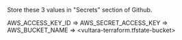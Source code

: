 Store these 3 values in "Secrets" section of Github.

AWS_ACCESS_KEY_ID => <Enter Access Key ID value>
AWS_SECRET_ACCESS_KEY => <Enter Secret Access Key value>
AWS_BUCKET_NAME => <vultara-terraform.tfstate-bucket>